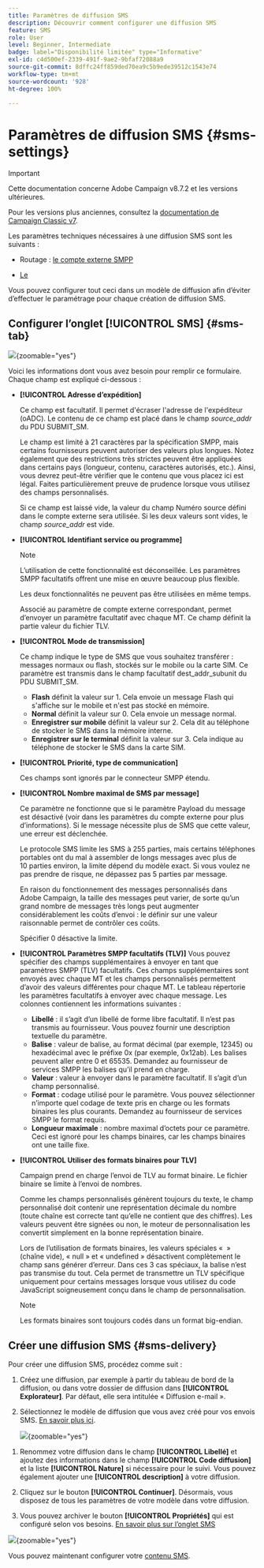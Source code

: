 ```yaml
---
title: Paramètres de diffusion SMS
description: Découvrir comment configurer une diffusion SMS
feature: SMS
role: User
level: Beginner, Intermediate
badge: label="Disponibilité limitée" type="Informative"
exl-id: c4d500ef-2339-491f-9ae2-9bfaf72088a9
source-git-commit: 8dffc24ff859ded70ea9c5b9ede39512c1543e74
workflow-type: tm+mt
source-wordcount: '928'
ht-degree: 100%

---
```


# Paramètres de diffusion SMS {#sms-settings}

>[!IMPORTANT]
>
>Cette documentation concerne Adobe Campaign v8.7.2 et les versions ultérieures.
>
>Pour les versions plus anciennes, consultez la [documentation de Campaign Classic v7](https://experienceleague.adobe.com/fr/docs/campaign-classic/using/sending-messages/sending-messages-on-mobiles/sms-set-up/sms-set-up).

Les paramètres techniques nécessaires à une diffusion SMS sont les suivants :

* Routage : [le compte externe SMPP](smpp-external-account.md#smpp-connection-settings)

* [Le ](#sms-tab)

Vous pouvez configurer tout ceci dans un modèle de diffusion afin d’éviter d’effectuer le paramétrage pour chaque création de diffusion SMS.

## Configurer l’onglet **[!UICONTROL SMS]** {#sms-tab}

![](assets/send_settings.png){zoomable="yes"}

Voici les informations dont vous avez besoin pour remplir ce formulaire. Chaque champ est expliqué ci-dessous :

* **[!UICONTROL Adresse d’expédition]**

  Ce champ est facultatif. Il permet d&#39;écraser l&#39;adresse de l&#39;expéditeur (oADC). Le contenu de ce champ est placé dans le champ *source_addr* du PDU SUBMIT_SM.

  Le champ est limité à 21 caractères par la spécification SMPP, mais certains fournisseurs peuvent autoriser des valeurs plus longues. Notez également que des restrictions très strictes peuvent être appliquées dans certains pays (longueur, contenu, caractères autorisés, etc.). Ainsi, vous devrez peut-être vérifier que le contenu que vous placez ici est légal. Faites particulièrement preuve de prudence lorsque vous utilisez des champs personnalisés.

  Si ce champ est laissé vide, la valeur du champ Numéro source défini dans le compte externe sera utilisée. Si les deux valeurs sont vides, le champ *source_addr* est vide.

* **[!UICONTROL Identifiant service ou programme]**

  >[!NOTE]
  >
  >L’utilisation de cette fonctionnalité est déconseillée. Les paramètres SMPP facultatifs offrent une mise en œuvre beaucoup plus flexible.
  >
  >Les deux fonctionnalités ne peuvent pas être utilisées en même temps.

  Associé au paramètre de compte externe correspondant, permet d’envoyer un paramètre facultatif avec chaque MT. Ce champ définit la partie valeur du fichier TLV.

* **[!UICONTROL Mode de transmission]**

  Ce champ indique le type de SMS que vous souhaitez transférer : messages normaux ou flash, stockés sur le mobile ou la carte SIM. Ce paramètre est transmis dans le champ facultatif dest_addr_subunit du PDU SUBMIT_SM.

   * **Flash** définit la valeur sur 1. Cela envoie un message Flash qui s&#39;affiche sur le mobile et n&#39;est pas stocké en mémoire.
   * **Normal** définit la valeur sur 0. Cela envoie un message normal.
   * **Enregistrer sur mobile** définit la valeur sur 2. Cela dit au téléphone de stocker le SMS dans la mémoire interne.
   * **Enregistrer sur le terminal** définit la valeur sur 3. Cela indique au téléphone de stocker le SMS dans la carte SIM.

* **[!UICONTROL Priorité, type de communication]**

  Ces champs sont ignorés par le connecteur SMPP étendu.

* **[!UICONTROL Nombre maximal de SMS par message]**

  Ce paramètre ne fonctionne que si le paramètre Payload du message est désactivé (voir dans les paramètres du compte externe pour plus d’informations). Si le message nécessite plus de SMS que cette valeur, une erreur est déclenchée.

  Le protocole SMS limite les SMS à 255 parties, mais certains téléphones portables ont du mal à assembler de longs messages avec plus de 10 parties environ, la limite dépend du modèle exact. Si vous voulez ne pas prendre de risque, ne dépassez pas 5 parties par message.

  En raison du fonctionnement des messages personnalisés dans Adobe Campaign, la taille des messages peut varier, de sorte qu’un grand nombre de messages très longs peut augmenter considérablement les coûts d’envoi : le définir sur une valeur raisonnable permet de contrôler ces coûts.

  Spécifier 0 désactive la limite.

* **[!UICONTROL Paramètres SMPP facultatifs (TLV)]**
Vous pouvez spécifier des champs supplémentaires à envoyer en tant que paramètres SMPP (TLV) facultatifs. Ces champs supplémentaires sont envoyés avec chaque MT et les champs personnalisés permettent d’avoir des valeurs différentes pour chaque MT.
Le tableau répertorie les paramètres facultatifs à envoyer avec chaque message. Les colonnes contiennent les informations suivantes :
   * **Libellé** : il s’agit d’un libellé de forme libre facultatif. Il n’est pas transmis au fournisseur. Vous pouvez fournir une description textuelle du paramètre.
   * **Balise** : valeur de balise, au format décimal (par exemple, 12345) ou hexadécimal avec le préfixe 0x (par exemple, 0x12ab). Les balises peuvent aller entre 0 et 65535. Demandez au fournisseur de services SMPP les balises qu’il prend en charge.
   * **Valeur** : valeur à envoyer dans le paramètre facultatif. Il s’agit d’un champ personnalisé.
   * **Format** : codage utilisé pour le paramètre. Vous pouvez sélectionner n’importe quel codage de texte pris en charge ou les formats binaires les plus courants. Demandez au fournisseur de services SMPP le format requis.
   * **Longueur maximale** : nombre maximal d’octets pour ce paramètre. Ceci est ignoré pour les champs binaires, car les champs binaires ont une taille fixe.

* **[!UICONTROL Utiliser des formats binaires pour TLV]**

  Campaign prend en charge l’envoi de TLV au format binaire. Le fichier binaire se limite à l’envoi de nombres.

  Comme les champs personnalisés génèrent toujours du texte, le champ personnalisé doit contenir une représentation décimale du nombre (toute chaîne est correcte tant qu’elle ne contient que des chiffres). Les valeurs peuvent être signées ou non, le moteur de personnalisation les convertit simplement en la bonne représentation binaire.

  Lors de l’utilisation de formats binaires, les valeurs spéciales «  » (chaîne vide), « null » et « undefined » désactivent complètement le champ sans générer d’erreur. Dans ces 3 cas spéciaux, la balise n’est pas transmise du tout. Cela permet de transmettre un TLV spécifique uniquement pour certains messages lorsque vous utilisez du code JavaScript soigneusement conçu dans le champ de personnalisation.

  >[!NOTE]
  >
  >Les formats binaires sont toujours codés dans un format big-endian.

## Créer une diffusion SMS {#sms-delivery}

Pour créer une diffusion SMS, procédez comme suit :

1. Créez une diffusion, par exemple à partir du tableau de bord de la diffusion, ou dans votre dossier de diffusion dans **[!UICONTROL Explorateur]**.  Par défaut, elle sera intitulée « Diffusion e-mail ».

1. Sélectionnez le modèle de diffusion que vous avez créé pour vos envois SMS. [En savoir plus ici](sms-mid-sourcing.md#sms-delivery-template).

   ![](assets/sms_create.png){zoomable="yes"}

<!-- * For standalone instance,  [learn more here](sms-standalone-instance.md#sms-delivery-template).
* For mid-sourcing infrastructure, -->

1. Renommez votre diffusion dans le champ **[!UICONTROL Libellé]** et ajoutez des informations dans le champ **[!UICONTROL Code diffusion]** et la liste **[!UICONTROL Nature]** si nécessaire pour le suivi. Vous pouvez également ajouter une **[!UICONTROL description]** à votre diffusion.

1. Cliquez sur le bouton **[!UICONTROL Continuer]**. Désormais, vous disposez de tous les paramètres de votre modèle dans votre diffusion.

1. Vous pouvez archiver le bouton **[!UICONTROL Propriétés]** qui est configuré selon vos besoins. [En savoir plus sur l’onglet SMS](#sms-tab)

![](assets/sms_settings.png){zoomable="yes"}

Vous pouvez maintenant configurer votre [contenu SMS](sms-content.md).
